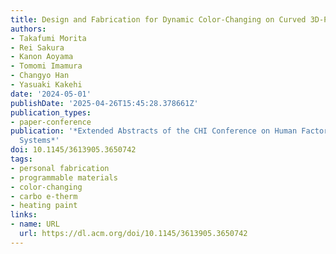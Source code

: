 ```yaml
---
title: Design and Fabrication for Dynamic Color-Changing on Curved 3D-Printed Surfaces
authors:
- Takafumi Morita
- Rei Sakura
- Kanon Aoyama
- Tomomi Imamura
- Changyo Han
- Yasuaki Kakehi
date: '2024-05-01'
publishDate: '2025-04-26T15:45:28.378661Z'
publication_types:
- paper-conference
publication: '*Extended Abstracts of the CHI Conference on Human Factors in Computing
  Systems*'
doi: 10.1145/3613905.3650742
tags:
- personal fabrication
- programmable materials
- color-changing
- carbo e-therm
- heating paint
links:
- name: URL
  url: https://dl.acm.org/doi/10.1145/3613905.3650742
---
```

